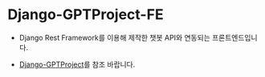 # Django-GPTProject-FE

- Django Rest Framework를 이용해 제작한 챗봇 API와 연동되는 프론트엔드입니다.

- [Django-GPTProject](https://github.com/bloodsteelrain/Django-GPTProject-BE)를 참조 바랍니다.

